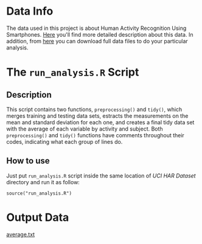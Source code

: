 Data Info
================================

The data used in this project is about Human Activity Recognition Using Smartphones. [Here](http://archive.ics.uci.edu/ml/datasets/Human+Activity+Recognition+Using+Smartphones) you'll find more detailed description about this data. In addition, from [here](https://d396qusza40orc.cloudfront.net/getdata%2Fprojectfiles%2FUCI%20HAR%20Dataset.zip) you can download full data files to do your particular analysis.


The ```run_analysis.R``` Script
================================

Description
--------------------------------
This script contains two functions, ```preprocessing()``` and ```tidy()```, which merges training and testing data sets, estracts the measurements on the mean and standard deviation for each one, and creates a final tidy data set with the average of each variable by activity and subject.
Both ```preprocessing()``` and ```tidy()``` functions have comments throughout their codes, indicating what each group of lines do.

How to use
--------------------------------

Just put ```run_analysis.R``` script inside the same location of *UCI HAR Dataset* directory and run it as follow:

```
source("run_analysis.R")
```


Output Data
================================

[average.txt](https://github.com/ejvalero/Getting_and_cleaning_data/blob/master/Projects/01/average.txt)
